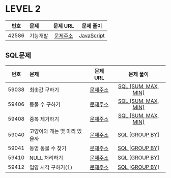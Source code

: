 # LEVEL 2

| 번호  | 문제     |                               문제 URL                               |             문제 풀이              |
| :---: | :------- | :------------------------------------------------------------------: | :--------------------------------: |
| 42586 | 기능개발 | [문제주소](https://programmers.co.kr/learn/courses/30/lessons/42586) | [JavaScript](./42586-기능_개발.js) |

## SQL문제

| 번호  | 문제                         |                               문제 URL                               |                         문제 풀이                          |
| :---: | :--------------------------- | :------------------------------------------------------------------: | :--------------------------------------------------------: |
| 59038 | 최솟값 구하기                | [문제주소](https://programmers.co.kr/learn/courses/30/lessons/59038) |      [SQL [SUM, MAX, MIN]](./59038-최솟값_구하기.sql)      |
| 59406 | 동물 수 구하기               | [문제주소](https://programmers.co.kr/learn/courses/30/lessons/59406) |     [SQL [SUM, MAX, MIN]](./59406-동물_수_구하기.sql)      |
| 59408 | 중복 제거하기                | [문제주소](https://programmers.co.kr/learn/courses/30/lessons/59408) |      [SQL [SUM, MAX, MIN]](./59408-중복_제거하기.sql)      |
| 59040 | 고양이와 개는 몇 마리 있을까 | [문제주소](https://programmers.co.kr/learn/courses/30/lessons/59040) | [SQL [GROUP BY]](./59040-고양이와_개는_몇_마리_있을까.sql) |
| 59041 | 동명 동물 수 찾기            | [문제주소](https://programmers.co.kr/learn/courses/30/lessons/59041) |      [SQL [GROUP BY]](./59041-동명_동물_수_찾기.sql)       |
| 59410 | NULL 처리하기                | [문제주소](https://programmers.co.kr/learn/courses/30/lessons/59410) |        [SQL [GROUP BY]](./59410-NULL_처리하기.sql)         |
| 59412 | 입양 시각 구하기(1)          | [문제주소](https://programmers.co.kr/learn/courses/30/lessons/59412) |    [SQL [GROUP BY]](<./59412-입양_시각_구하기(1).sql>)     |
